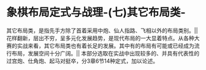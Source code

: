 # 象棋布局定式与战理-(七)其它布局类-

其它布局类，是指先手方除了首着采用中炮、仙人指路、飞相以外的布局类别。||    花样翻新，层出不穷，呈多元化发展趋势，是现代布局的一大显着特点。从各种大赛的实战来看，其它布局类也有着长足的发展。其中有的布局有可能或已经成为流行布局，发展空间十分广阔。||    本部分选取在实战中出现较多的、并具有代表性的过宫炮、仕角炮、起马对挺卒，分3章6节14种定式，加以论述。